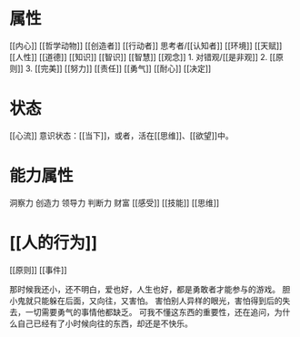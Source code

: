 # 属性
[[内心]] 
[[哲学动物]] 
[[创造者]] 
[[行动者]] 
思考者/[[认知者]]
[[环境]] 
[[天赋]] 
[[人性]] 
[[道德]] 
[[知识]] 
[[智识]] 
[[智慧]] 
[[观念]] 
	1. 对错观/[[是非观]]
	2. [[原则]] 
	3. [[完美]] 
[[努力]] 
[[责任]] 
[[勇气]] 
[[耐心]] 
[[决定]] 
# 状态
[[心流]] 
意识状态：[[当下]]，或者，活在[[思维]]、[[欲望]]中。
#  能力属性
洞察力
创造力
领导力
判断力
财富
[[感受]] 
[[技能]] 
[[思维]] 
# [[人的行为]] 
[[原则]] 
[[事件]] 

那时候我还小，还不明白，爱也好，人生也好，都是勇敢者才能参与的游戏。
胆小鬼就只能躲在后面，又向往，又害怕。
害怕别人异样的眼光，害怕得到后的失去，一切需要勇气的事情他都缺乏。
可我不懂这东西的重要性，还在追问，为什么自己已经有了小时候向往的东西，却还是不快乐。